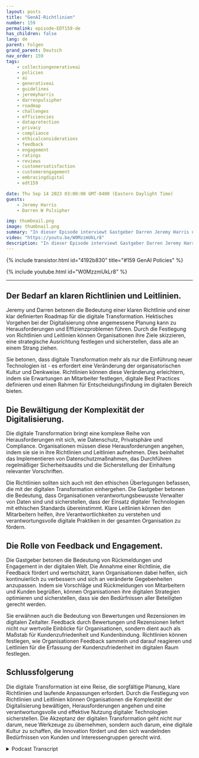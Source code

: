 ```yaml
---
layout: posts
title: "GenAI-Richtlinien"
number: 159
permalink: episode-EDT159-de
has_children: false
lang: de
parent: Folgen
grand_parent: Deutsch
nav_order: 159
tags:
    - collectiongenerativeai
    - policies
    - ai
    - generativeai
    - guidelines
    - jeremyharris
    - darrenpulsipher
    - roadmap
    - challenges
    - efficiencies
    - dataprotection
    - privacy
    - compliance
    - ethicalconsiderations
    - feedback
    - engagement
    - ratings
    - reviews
    - customersatisfaction
    - customerengagement
    - embracingdigital
    - edt159

date: Thu Sep 14 2023 03:00:00 GMT-0400 (Eastern Daylight Time)
guests:
    - Jeremy Harris
    - Darren W Pulsipher

img: thumbnail.png
image: thumbnail.png
summary: "In dieser Episode interviewt Gastgeber Darren Jeremy Harris und gehen auf die Bedeutung der Festlegung von Richtlinien und Leitlinien für eine erfolgreiche digitale Transformation ein. Angesichts der zunehmenden Verbreitung digitaler Technologien in verschiedenen Branchen müssen Organisationen sich anpassen und diese Transformation annehmen, um wettbewerbsfähig zu bleiben und sich den sich entwickelnden Kundenanforderungen anzupassen."
video: "https://youtu.be/W0MzzmUkLr8"
description: "In dieser Episode interviewt Gastgeber Darren Jeremy Harris und gehen auf die Bedeutung der Festlegung von Richtlinien und Leitlinien für eine erfolgreiche digitale Transformation ein. Angesichts der zunehmenden Verbreitung digitaler Technologien in verschiedenen Branchen müssen Organisationen sich anpassen und diese Transformation annehmen, um wettbewerbsfähig zu bleiben und sich den sich entwickelnden Kundenanforderungen anzupassen."
---
```


<div>
{% include transistor.html id="4192b830" title="#159 GenAI Policies" %}

{% include youtube.html id="W0MzzmUkLr8" %}
</div>

---

## Der Bedarf an klaren Richtlinien und Leitlinien.

Jeremy und Darren betonen die Bedeutung einer klaren Richtlinie und einer klar definierten Roadmap für die digitale Transformation. Hektisches Vorgehen bei der Digitalisierung ohne angemessene Planung kann zu Herausforderungen und Effizienzproblemen führen. Durch die Festlegung von Richtlinien und Leitlinien können Organisationen ihre Ziele skizzieren, eine strategische Ausrichtung festlegen und sicherstellen, dass alle an einem Strang ziehen.

Sie betonen, dass digitale Transformation mehr als nur die Einführung neuer Technologien ist - es erfordert eine Veränderung der organisatorischen Kultur und Denkweise. Richtlinien können diese Veränderung erleichtern, indem sie Erwartungen an Mitarbeiter festlegen, digitale Best Practices definieren und einen Rahmen für Entscheidungsfindung im digitalen Bereich bieten.

## Die Bewältigung der Komplexität der Digitalisierung.

Die digitale Transformation bringt eine komplexe Reihe von Herausforderungen mit sich, wie Datenschutz, Privatsphäre und Compliance. Organisationen müssen diese Herausforderungen angehen, indem sie sie in ihre Richtlinien und Leitlinien aufnehmen. Dies beinhaltet das Implementieren von Datenschutzmaßnahmen, das Durchführen regelmäßiger Sicherheitsaudits und die Sicherstellung der Einhaltung relevanter Vorschriften.

Die Richtlinien sollten sich auch mit den ethischen Überlegungen befassen, die mit der digitalen Transformation einhergehen. Die Gastgeber betonen die Bedeutung, dass Organisationen verantwortungsbewusste Verwalter von Daten sind und sicherstellen, dass der Einsatz digitaler Technologien mit ethischen Standards übereinstimmt. Klare Leitlinien können den Mitarbeitern helfen, ihre Verantwortlichkeiten zu verstehen und verantwortungsvolle digitale Praktiken in der gesamten Organisation zu fördern.

## Die Rolle von Feedback und Engagement.

Die Gastgeber betonen die Bedeutung von Rückmeldungen und Engagement in der digitalen Welt. Die Annahme einer Richtlinie, die Feedback fördert und wertschätzt, kann Organisationen dabei helfen, sich kontinuierlich zu verbessern und sich an veränderte Gegebenheiten anzupassen. Indem sie Vorschläge und Rückmeldungen von Mitarbeitern und Kunden begrüßen, können Organisationen ihre digitalen Strategien optimieren und sicherstellen, dass sie den Bedürfnissen aller Beteiligten gerecht werden.

Sie erwähnen auch die Bedeutung von Bewertungen und Rezensionen im digitalen Zeitalter. Feedback durch Bewertungen und Rezensionen liefert nicht nur wertvolle Einblicke für Organisationen, sondern dient auch als Maßstab für Kundenzufriedenheit und Kundenbindung. Richtlinien können festlegen, wie Organisationen Feedback sammeln und darauf reagieren und Leitlinien für die Erfassung der Kundenzufriedenheit im digitalen Raum festlegen.

## Schlussfolgerung

Die digitale Transformation ist eine Reise, die sorgfältige Planung, klare Richtlinien und laufende Anpassungen erfordert. Durch die Festlegung von Richtlinien und Leitlinien können Organisationen die Komplexität der Digitalisierung bewältigen, Herausforderungen angehen und eine verantwortungsvolle und effektive Nutzung digitaler Technologien sicherstellen. Die Akzeptanz der digitalen Transformation geht nicht nur darum, neue Werkzeuge zu übernehmen, sondern auch darum, eine digitale Kultur zu schaffen, die Innovation fördert und den sich wandelnden Bedürfnissen von Kunden und Interessengruppen gerecht wird.



<details>
<summary> Podcast Transcript </summary>

<p></p>

</details>
